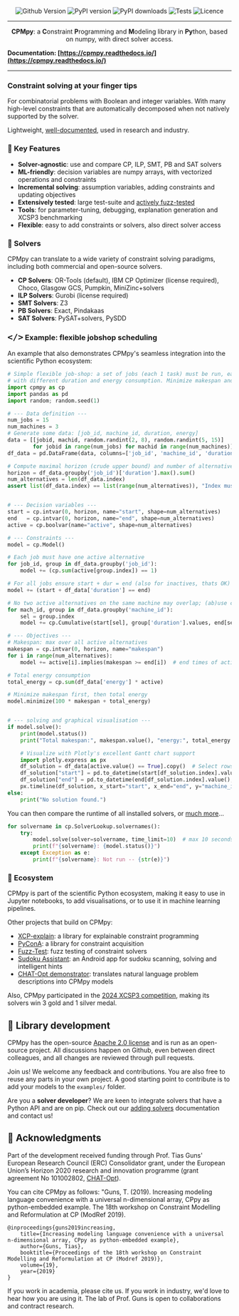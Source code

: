 <div align="center">

![Github Version](https://img.shields.io/github/v/release/CPMpy/cpmpy?label=Github%20Release&logo=github)
![PyPI version](https://img.shields.io/pypi/v/cpmpy?color=blue&label=Pypi%20version&logo=pypi&logoColor=white)
![PyPI downloads](https://img.shields.io/pypi/dm/cpmpy?label=Pypi%20Downloads&logo=pypi&logoColor=white)
![Tests](https://github.com/CPMpy/cpmpy/actions/workflows/python-test.yml/badge.svg)
![Licence](https://img.shields.io/github/license/CPMpy/cpmpy?label=Licence)
</div>

---

<p align="center">
    <b>CPMpy</b>: a <b>C</b>onstraint <b>P</b>rogramming and <b>M</b>odeling library in <b>Py</b>thon, based on numpy, with direct solver access.
</p>


**Documentation: [https://cpmpy.readthedocs.io/](https://cpmpy.readthedocs.io/)**

---

### Constraint solving at your finger tips

For combinatorial problems with Boolean and integer variables. With many high-level constraints that are automatically decomposed when not natively supported by the solver.

Lightweight, [well-documented](https://cpmpy.readthedocs.io/), used in research and industry. 

### 🔑 Key Features

* **Solver-agnostic**: use and compare CP, ILP, SMT, PB and SAT solvers
* **ML-friendly**: decision variables are numpy arrays, with vectorized operations and constraints
* **Incremental solving**: assumption variables, adding constraints and updating objectives
* **Extensively tested**: large test-suite and [actively fuzz-tested](https://github.com/CPMpy/fuzz-test)
* **Tools**: for parameter-tuning, debugging, explanation generation and XCSP3 benchmarking
* **Flexible**: easy to add constraints or solvers, also direct solver access

### 🔩 Solvers

CPMpy can translate to a wide variety of constraint solving paradigms, including both commercial and open-source solvers.

* **CP Solvers**: OR-Tools (default), IBM CP Optimizer (license required), Choco, Glasgow GCS, Pumpkin, MiniZinc+solvers
* **ILP Solvers**: Gurobi (license required)
* **SMT Solvers**: Z3
* **PB Solvers**: Exact, Pindakaas
* **SAT Solvers**: PySAT+solvers, PySDD

### <span style="font-family: monospace; font-size: 1.2em;">&lt;/&gt;</span> Example: flexible jobshop scheduling

An example that also demonstrates CPMpy's seamless integration into the scientific Python ecosystem:

```python
# Simple flexible job-shop: a set of jobs (each 1 task) must be run, each can be run on any of the machines,
# with different duration and energy consumption. Minimize makespan and total energy consumption
import cpmpy as cp
import pandas as pd
import random; random.seed(1)

# --- Data definition ---
num_jobs = 15
num_machines = 3
# Generate some data: [job_id, machine_id, duration, energy]
data = [[jobid, machid, random.randint(2, 8), random.randint(5, 15)]
        for jobid in range(num_jobs) for machid in range(num_machines)]
df_data = pd.DataFrame(data, columns=['job_id', 'machine_id', 'duration', 'energy'])

# Compute maximal horizon (crude upper bound) and number of alternatives
horizon = df_data.groupby('job_id')['duration'].max().sum()
num_alternatives = len(df_data.index)
assert list(df_data.index) == list(range(num_alternatives)), "Index must be default integer (0,1,..)"


# --- Decision variables ---
start = cp.intvar(0, horizon, name="start", shape=num_alternatives)
end   = cp.intvar(0, horizon, name="end", shape=num_alternatives)
active = cp.boolvar(name="active", shape=num_alternatives)

# --- Constraints ---
model = cp.Model()

# Each job must have one active alternative
for job_id, group in df_data.groupby('job_id'):
    model += (cp.sum(active[group.index]) == 1)

# For all jobs ensure start + dur = end (also for inactives, thats OK)
model += (start + df_data['duration'] == end)

# No two active alternatives on the same machine may overlap; (ab)use cumulative with 'active' as demand.
for mach_id, group in df_data.groupby('machine_id'):
    sel = group.index
    model += cp.Cumulative(start[sel], group['duration'].values, end[sel], active[sel], capacity=1)

# --- Objectives ---
# Makespan: max over all active alternatives
makespan = cp.intvar(0, horizon, name="makespan")
for i in range(num_alternatives):
    model += active[i].implies(makespan >= end[i])  # end times of actives determines makespan

# Total energy consumption
total_energy = cp.sum(df_data['energy'] * active)

# Minimize makespan first, then total energy
model.minimize(100 * makespan + total_energy)


# --- solving and graphical visualisation ---
if model.solve():
    print(model.status())
    print("Total makespan:", makespan.value(), "energy:", total_energy.value())

    # Visualize with Plotly's excellent Gantt chart support
    import plotly.express as px
    df_solution = df_data[active.value() == True].copy()  # Select rows where active is True
    df_solution["start"] = pd.to_datetime(start[df_solution.index].value(), unit="m")
    df_solution["end"] = pd.to_datetime(end[df_solution.index].value(), unit="m")
    px.timeline(df_solution, x_start="start", x_end="end", y="machine_id", color="job_id", text="energy").show()
else:
    print("No solution found.")
```

You can then compare the runtime of all installed solvers, or [much more](https://cpmpy.readthedocs.io/)...
```python
for solvername in cp.SolverLookup.solvernames():
    try:
        model.solve(solver=solvername, time_limit=10)  # max 10 seconds
        print(f"{solvername}: {model.status()}")
    except Exception as e:
        print(f"{solvername}: Not run -- {str(e)}")
```

### 🌳 Ecosystem

CPMpy is part of the scientific Python ecosystem, making it easy to use in Jupyter notebooks, to add visualisations, or to use it in machine learning pipelines.

Other projects that build on CPMpy:
* [XCP-explain](https://github.com/CPMpy/XCP-explain): a library for explainable constraint programming
* [PyConA](https://github.com/CPMpy/pyconA): a library for constraint acquisition
* [Fuzz-Test](https://github.com/CPMpy/fuzz-test): fuzz testing of constraint solvers
* [Sudoku Assistant](https://sudoku-assistant.cs.kuleuven.be): an Android app for sudoku scanning, solving and intelligent hints
* [CHAT-Opt demonstrator](https://chatopt.cs.kuleuven.be): translates natural language problem descriptions into CPMpy models

Also, CPMpy participated in the [2024 XCSP3 competition](https://www.xcsp.org/competitions/), making its solvers win 3 gold and 1 silver medal.


## 🔧 Library development

CPMpy has the open-source [Apache 2.0 license]( https://github.com/cpmpy/cpmpy/blob/master/LICENSE) and is run as an open-source project. All discussions happen on Github, even between direct colleagues, and all changes are reviewed through pull requests. 

Join us! We welcome any feedback and contributions. You are also free to reuse any parts in your own project. A good starting point to contribute is to add your models to the `examples/` folder.

Are you a **solver developer**? We are keen to integrate solvers that have a Python API and are on pip. Check out our [adding solvers](https://cpmpy.readthedocs.io/en/latest/adding_solver.html) documentation and contact us!


## 🙏 Acknowledgments

Part of the development received funding through Prof. Tias Guns' European Research Council (ERC) Consolidator grant, under the European Union’s Horizon 2020 research and innovation programme (grant agreement No 101002802, [CHAT-Opt](https://people.cs.kuleuven.be/~tias.guns/chat-opt.html)).

You can cite CPMpy as follows: "Guns, T. (2019). Increasing modeling language convenience with a universal n-dimensional array, CPpy as python-embedded example. The 18th workshop on Constraint Modelling and Reformulation at CP (ModRef 2019).

```
@inproceedings{guns2019increasing,
    title={Increasing modeling language convenience with a universal n-dimensional array, CPpy as python-embedded example},
    author={Guns, Tias},
    booktitle={Proceedings of the 18th workshop on Constraint Modelling and Reformulation at CP (Modref 2019)},
    volume={19},
    year={2019}
}
```

If you work in academia, please cite us. If you work in industry, we'd love to hear how you are using it. The lab of Prof. Guns is open to collaborations and contract research.

